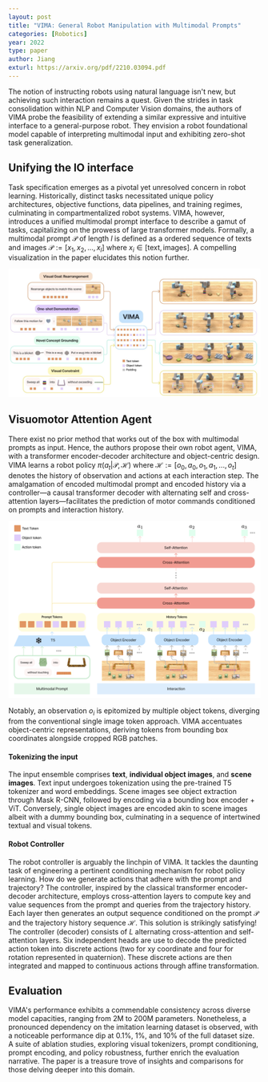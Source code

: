 ```yaml
---
layout: post
title: "VIMA: General Robot Manipulation with Multimodal Prompts"
categories: [Robotics]
year: 2022
type: paper
author: Jiang
exturl: https://arxiv.org/pdf/2210.03094.pdf
---
```

The notion of instructing robots using natural language isn't new, but achieving such interaction remains a quest. Given the strides in task consolidation within NLP and Computer Vision domains, the authors of VIMA probe the feasibility of extending a similar expressive and intuitive interface to a general-purpose robot. They envision a robot foundational model capable of interpreting multimodal input and exhibiting zero-shot task generalization.

## Unifying the IO interface
Task specification emerges as a pivotal yet unresolved concern in robot learning. Historically, distinct tasks necessitated unique policy architectures, objective functions, data pipelines, and training regimes, culminating in compartmentalized robot systems. VIMA, however, introduces a unified multimodal prompt interface to describe a gamut of tasks, capitalizing on the prowess of large transformer models. Formally, a multimodal prompt $\mathcal{P}$ of length $l$ is defined as a ordered sequence of texts and images $\mathcal{P} := [x_1, x_2, ... , x_l]$ where $x_i \in {[\text{text},\text{images}]}$. A compelling visualization in the paper elucidates this notion further.

![](/public/images/vima.jpeg)

## Visuomotor Attention Agent
There exist no prior method that works out of the box with multimodal prompts as input. Hence, the authors propose their own robot agent, VIMA, with a transformer encoder-decoder architecture and object-centric design. VIMA learns a robot policy $\pi(a_t |\mathcal{P}, \mathcal{H})$ where $\mathcal{H} := [o_0, a_0, o_1, a_1, ... , o_t]$ denotes the history of observation and actions at each interaction step. The amalgamation of encoded multimodal prompt and encoded history via a controller—a causal transformer decoder with alternating self and cross-attention layers—facilitates the prediction of motor commands conditioned on prompts and interaction history.

![](/public/images/vima2.png)

Notably, an observation $o_i$ is epitomized by multiple object tokens, diverging from the conventional single image token approach. VIMA accentuates object-centric representations, deriving tokens from bounding box coordinates alongside cropped RGB patches.

#### Tokenizing the input
The input ensemble comprises **text**, **individual object images**, and **scene images**. Text input undergoes tokenization using the pre-trained T5 tokenizer and word embeddings. Scene images see object extraction through Mask R-CNN, followed by encoding via a bounding box encoder + ViT. Conversely, single object images are encoded akin to scene images albeit with a dummy bounding box, culminating in a sequence of intertwined textual and visual tokens.

#### Robot Controller
The robot controller is arguably the linchpin of VIMA. It tackles the daunting task of engineering a pertinent conditioning mechanism for robot policy learning. How do we generate actions that adhere with the prompt and trajectory? The controller, inspired by the classical transformer encoder-decoder architecture, employs cross-attention layers to compute key and value sequences from the prompt and queries from the trajectory history. Each layer then generates an output sequence conditioned on the prompt $\mathcal{P}$ and the trajectory history sequence $\mathcal{H}$. This solution is strikingly satisfying! The controller (decoder) consists of $L$ alternating cross-attention and self-attention layers. Six independent heads are use to decode the predicted action token into discrete actions (two for xy coordinate and four for rotation represented in quaternion). These discrete actions are then integrated and mapped to continuous actions through affine transformation.

## Evaluation
VIMA's performance exhibits a commendable consistency across diverse model capacities, ranging from 2M to 200M parameters. Nonetheless, a pronounced dependency on the imitation learning dataset is observed, with a noticeable performance dip at 0.1%, 1%, and 10% of the full dataset size. A suite of ablation studies, exploring visual tokenizers, prompt conditioning, prompt encoding, and policy robustness, further enrich the evaluation narrative. The paper is a treasure trove of insights and comparisons for those delving deeper into this domain.

